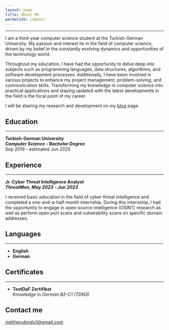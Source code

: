 ```yaml
---
layout: page
title: About Me
permalink: /about/
---
```

***
I am a third-year computer science student at the Turkish-German University. My passion and interest lie in the field of computer science, driven by my belief in the constantly evolving dynamics and opportunities of the technology world.

Throughout my education, I have had the opportunity to delve deep into subjects such as programming languages, data structures, algorithms, and software development processes. Additionally, I have been involved in various projects to enhance my project management, problem-solving, and communication skills. Transforming my knowledge in computer science into practical applications and staying updated with the latest developments in the field is the focal point of my career.

I will be sharing my research and development on my [blog](https://meliheyuboglu.github.io/) page.

## Education
***
**Turkish-German University** <br>
***Computer Science - Bachelor Degree***<br>
Sep 2019 - estimated Jun 2025


## Experience
***
**Jr. Cyber Threat Intelligence Analyst** <br>
***ThreatMon,  May 2023 - Jun 2023***

I received basic education in the field of cyber threat intelligence and completed a one-and-a-half-month internship. During this internship, I had the opportunity to engage in open-source intelligence (OSINT) research as well as perform open port scans and vulnerability scans on specific domain addresses.


## Languages
***
* **English**
* **German** 

    
    
## Certificates
***

* **TestDaF Zertifikat** <br> *Knowledge in German B2-C1 (TDN3)* 


## Contact me

meliheyuboglu1@gmail.com 

<style>

</style>
